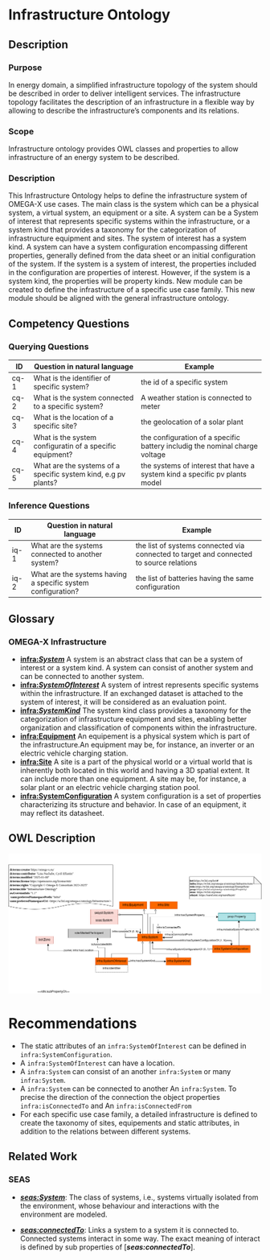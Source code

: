 # Infrastructure Ontology

## Description
### Purpose
In energy domain, a simplified infrastructure topology of the system should be described in order to deliver intelligent services. The infrastructure topology facilitates the description of an infrastructure in a flexible way by allowing to describe the infrastructure’s components and its relations. 
### Scope
Infrastructure ontology provides OWL classes and properties to allow infrastructure of an energy system to be described.
### Description
This Infrastructure Ontology helps to define the infrastructure system of OMEGA-X use cases. The main class is the system which can be a physical system, a virtual system, an equipment or a site.
A system can be a System of interest that represents specific systems within the infrastructure, or a system kind that provides a taxonomy for the categorization of infrastructure equipment and sites.
The system of interest has a system kind.
A system can have a system configuration encompassing different properties, generally defined from the data sheet or an initial configuration of the system. If the system is a system of interest, the properties included in the configuration are properties of interest. However, if the system is a system kind, the properties will be property kinds.
New module can be created to define the infrastructure of a specific use case family. This new module should be aligned with the general infrastructure ontology.

## Competency Questions

### Querying Questions
| ID | Question in natural language | Example
|---|---|---|
| cq-1 |What is the identifier of specific system? | the id of a specific system |
| cq-2 |What is the system connected to a specific system? | A weather station  is connected to meter  |
| cq-3 |What is the location of a specific site? | the  geolocation of a solar plant|
| cq-4 |What is the system configuratin of a specific equipment? | the configuration  of a specific battery includig the nominal charge voltage|
| cq-5 |What are the systems of a specific system kind, e.g pv plants? |the systems of interest that have a system kind a specific pv plants model|

### Inference Questions
| ID | Question in natural language | Example
|---|---|---|
| iq-1 | What are the systems connected to another system?| the list of systems connected via connected to target and connected to source relations|
| iq-2 | What are the systems having a specific system configuration?| the list of batteries having the same configuration|

## Glossary
### OMEGA-X Infrastructure
* [**infra:_System_**](https://w3id.org/omega-x/ontology/Infrastructure/System)
A system is an abstract class that can be a system of interest or a system kind. A system can consist of another system and can be connected to another system. 
* [**infra:_SystemOfInterest_**](https://w3id.org/omega-x/ontology/Infrastructure/SystemOfInterest)
A system of intrest represents specific systems within the infrastructure. If an exchanged dataset is attached to the system of interest, it will be considered as an evaluation point.
* [**infra:_SystemKind_**](https://w3id.org/omega-x/ontology/Infrastructure/SystemKind)
The system kind class provides a taxonomy for the categorization of infrastructure equipment and sites, enabling better organization and classification of components within the infrastructure.
* [**infra:Equipment**](https://w3id.org/omega-x/ontology/Infrastructure/Equipment)
An equipement is a physical system which is part of the infrastructure.An equipment may be, for instance, an inverter or an electric vehicle charging station.
* [**infra:Site**](https://w3id.org/omega-x/ontology/Infrastructure/Site)
A site is a part of the physical world or a virtual world that is inherently both located in this world and having a 3D spatial extent. It can include more than one equipment. A site may be, for instance, a solar plant or an electric vehicle charging station pool.
* [**infra:SystemConfiguration**](https://w3id.org/omega-x/ontology/Infrastructure/SystemConfiguration)
A system configuration is a set of properties characterizing its structure and behavior. In case of an equipment, it may reflect its datasheet.
## OWL Description
![Diagram](./InfraModule-v1.1.png)
# Recommendations 
- The static attributes of an `infra:SystemOfInterest` can be defined in `infra:SystemConfiguration`. 
- A `infra:SystemOfInterest` can have a location. 
- A `infra:System` can consist of an another  `infra:System` or many  `infra:System`.
- A `infra:System` can be connected to another An `infra:System`. To precise the direction of the connection the object properties `infra:isConnectedTo` and An `infra:isConnectedFrom`
- For each specific use case family, a detailed infrastructure is defined to create the taxonomy of sites, equipements and static attributes, in addition to the relations between different systems.

## Related Work
### SEAS
* [**_seas:System_**]( https://w3id.org/seas/System): The class of systems, i.e., systems virtually isolated from the environment, whose behaviour and interactions with the environment are modeled.

* [**_seas:connectedTo_**]( https://w3id.org/seas/connectedTo): Links a system to a system it is connected to. Connected systems interact in some way. The exact meaning of interact is defined by sub properties of [**_seas:connectedTo_**]. 
